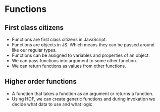 # Functions

## First class citizens

- Functions are first class citizens in JavaScript.
- Functions are objects in JS. Which means they can be passed around like our regular types.
- Functions can be assigned to variables and properties of an object.
- We can pass functions into argument to some other function.
- We can return functions as values from other functions.

## Higher order functions

- A function that takes a function as an argument or returns a function.
- Using HOF, we can create generic functions and during invokation we decide what data to use and what logic.

